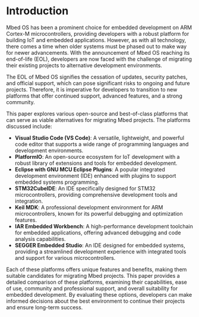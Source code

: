 # Introduction

Mbed OS has been a prominent choice for embedded development on ARM Cortex-M microcontrollers, providing developers with a robust platform for building IoT and embedded applications. However, as with all technology, there comes a time when older systems must be phased out to make way for newer advancements. With the announcement of Mbed OS reaching its end-of-life (EOL), developers are now faced with the challenge of migrating their existing projects to alternative development environments.

The EOL of Mbed OS signifies the cessation of updates, security patches, and official support, which can pose significant risks to ongoing and future projects. Therefore, it is imperative for developers to transition to new platforms that offer continued support, advanced features, and a strong community.

This paper explores various open-source and best-of-class platforms that can serve as viable alternatives for migrating Mbed projects. The platforms discussed include:

- **Visual Studio Code (VS Code)**: A versatile, lightweight, and powerful code editor that supports a wide range of programming languages and development environments.
- **PlatformIO**: An open-source ecosystem for IoT development with a robust library of extensions and tools for embedded development.
- **Eclipse with GNU MCU Eclipse Plugins**: A popular integrated development environment (IDE) enhanced with plugins to support embedded systems programming.
- **STM32CubeIDE**: An IDE specifically designed for STM32 microcontrollers, providing comprehensive development tools and integration.
- **Keil MDK**: A professional development environment for ARM microcontrollers, known for its powerful debugging and optimization features.
- **IAR Embedded Workbench**: A high-performance development toolchain for embedded applications, offering advanced debugging and code analysis capabilities.
- **SEGGER Embedded Studio**: An IDE designed for embedded systems, providing a streamlined development experience with integrated tools and support for various microcontrollers.

Each of these platforms offers unique features and benefits, making them suitable candidates for migrating Mbed projects. This paper provides a detailed comparison of these platforms, examining their capabilities, ease of use, community and professional support, and overall suitability for embedded development. By evaluating these options, developers can make informed decisions about the best environment to continue their projects and ensure long-term success.